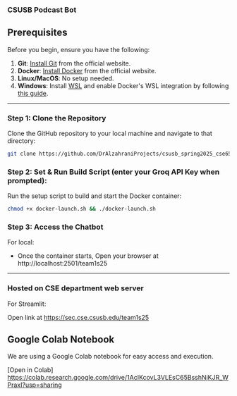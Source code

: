 ### CSUSB Podcast Bot

## Prerequisites

Before you begin, ensure you have the following:

1. **Git**: [Install Git](https://git-scm.com/) from the official website.
2. **Docker**: [Install Docker](https://www.docker.com) from the official website.
3. **Linux/MacOS**: No setup needed.
4. **Windows**: Install [WSL](https://learn.microsoft.com/en-us/windows/wsl/install) and enable Docker's WSL integration by following [this guide](https://docs.docker.com/desktop/windows/wsl/).

---

### Step 1: Clone the Repository

Clone the GitHub repository to your local machine and navigate to that directory:

```bash
git clone https://github.com/DrAlzahraniProjects/csusb_spring2025_cse6550_team1 && cd csusb_spring2025_cse6550_team1
```

### Step 2: Set & Run Build Script (enter your Groq API Key when prompted):

Run the setup script to build and start the Docker container:

```bash
chmod +x docker-launch.sh && ./docker-launch.sh
```

### Step 3: Access the Chatbot

For local:

- Once the container starts, Open your browser at http://localhost:2501/team1s25

---

### Hosted on CSE department web server

For Streamlit:

Open link at https://sec.cse.csusb.edu/team1s25

## Google Colab Notebook  

We are using a Google Colab notebook for easy access and execution.

[Open in Colab] https://colab.research.google.com/drive/1AcIKcovL3VLEsC65BsshNjKJR_WPraxI?usp=sharing
